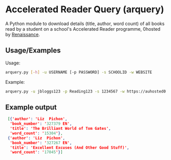 
# Accelerated Reader Query (arquery)

A Python module to download details (title, author, word count) of all books read by a student on a school's Accelerated Reader programme, 0hosted by [Renaissance](https://www.renaissance.com.au/practice/accelerated-reader/). 


## Usage/Examples

Usage:
```bash
arquery.py [-h] -u USERNAME [-p PASSWORD] -s SCHOOLID -w WEBSITE
```

Example:
```bash
arquery.py -u jbloggs123 -p Reading123 -s 1234567 -w https://auhosted0.renlearn.com.au
```

## Example output

```json
 [{'author': 'Liz  Pichon',
  'book_number': '327379 EN',
  'title': 'The Brilliant World of Tom Gates',
  'word_count': '15304'},
 {'author': 'Liz  Pichon',
  'book_number': '327267 EN',
  'title': 'Excellent Excuses (And Other Good Stuff)',
  'word_count': '17045'}]
  ```

